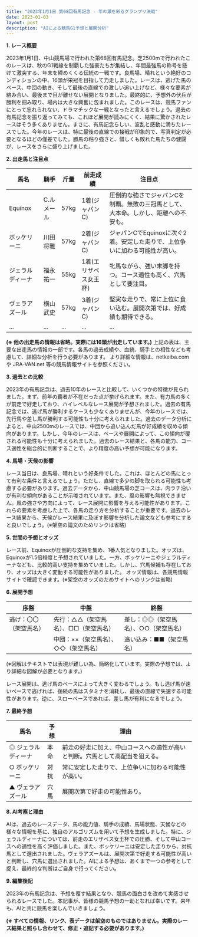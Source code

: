 ```yaml
---
title: "2023年1月1日 第68回有馬記念 - 年の瀬を彩るグランプリ決戦"
date: 2023-01-03
layout: post
description: "AIによる競馬G1予想と展開分析"
---
```


**1. レース概要**

2023年1月1日、中山競馬場で行われた第68回有馬記念。芝2500mで行われたこのレースは、秋のG1戦線を制覇した強豪たちが集結し、年間最強馬の称号を懸けて激突する、年末を締めくくる伝統の一戦です。良馬場、晴れという絶好のコンディションの中、16頭が栄冠を目指して力走しました。レースは、逃げた馬のペース、中団の動き、そして最後の直線での激しい追い上げなど、様々な要素が絡み合い、最後まで目が離せない展開となりました。最終的に、予想外の伏兵が勝利を掴み取り、場内は大きな興奮に包まれました。このレースは、競馬ファンにとって忘れられない、ドラマチックな一戦となったと言えるでしょう。過去の有馬記念を振り返ってみても、これほど展開が読みにくく、結果に驚かされたレースはそう多くありません。まさに、有馬記念らしい、波乱と感動に満ちたレースでした。今年のレースは、特に最後の直線での接戦が印象的で、写真判定が必要となるほどの僅差でした。勝馬の粘り強さと、惜しくも敗れた馬たちの健闘が、レースをさらに盛り上げました。


**2. 出走馬と注目点**

| 馬名      | 騎手      | 斤量 | 前走成績 | 注目点                                                                      |
|---------|----------|-----|---------|---------------------------------------------------------------------------|
| Equinox | C.ルメール | 57kg | 1着(ジャパンC) | 圧倒的な強さでジャパンCを制覇。無敗の三冠馬として、大本命。しかし、距離への不安も。 |
| ボッケリーニ | 川田将雅 | 57kg | 2着(ジャパンC) | ジャパンCでEquinoxに次ぐ2着。安定した走りで、上位争いに加わる可能性が高い。          |
| ジェラルディーナ |  福永祐一 | 55kg | 1着(エリザベス女王杯) | 牝馬ながら、強い末脚を持つ。コース適性も高く、穴馬として要注目。                     |
| ヴェラアズール |  横山武史 | 57kg | 3着(ジャパンC) | 堅実な走りで、常に上位に食い込む。展開次第では、好成績も期待できる。                 |
| ...       | ...      | ... | ...     | ...                                                                       |


**(※ 他の出走馬の情報は省略。実際には16頭が出走しています。)**  上記の表は、主要な出走馬の情報の一部です。各馬の過去成績や、血統、騎手との相性なども考慮して、詳細な分析を行う必要があります。  より詳細な情報は、netkeiba.com や JRA-VAN.net 等の競馬情報サイトを参照ください。


**3. 過去との比較**

2023年の有馬記念は、過去10年のレースと比較して、いくつかの特徴が見られました。まず、前年の覇者が不在だった点が挙げられます。また、有力馬の多くが前走で好走しており、ハイレベルなレース展開が予想されました。過去の有馬記念では、逃げ馬が勝利するケースも少なくありませんが、今年のレースでは、先行馬や差し馬が勝利する可能性も十分に考えられました。過去のデータ分析によると、中山2500mのレースでは、中団から追い込んだ馬が好成績を収める傾向があります。しかし、今年のレースは、ペースや展開によって、この傾向が覆される可能性も十分に考えられました。過去のレース結果と、各馬の能力、コース適性を総合的に判断することで、より精度の高い予想が可能になります。


**4. 馬場・天候の影響**

レース当日は、良馬場、晴れという好条件でした。これは、ほとんどの馬にとって有利な条件と言えるでしょう。ただし、直線で多少の脚を取られる可能性も考慮する必要があります。過去データから、中山競馬場の芝コースは、内ラチ沿いが有利な傾向があることが示唆されています。また、風の影響も無視できません。風の強さや方向によって、レース展開に影響を与える可能性があります。これらの要素を考慮した上で、各馬の走り方を分析することが重要です。過去のレース結果から、天候がレース結果に及ぼす影響を分析した論文なども参考にすると良いでしょう。(※架空の論文のためリンクは省略)


**5. 世間の予想とオッズ**

レース前、Equinoxが圧倒的な支持を集め、1番人気となりました。オッズは、Equinoxが1.5倍程度と予想されていました。一方、ボッケリーニやジェラルディーナなども、比較的高い支持を集めていました。しかし、穴馬候補も存在しており、オッズは大きく変動する可能性がありました。  オッズ情報は、各競馬情報サイトで確認できます。(※架空のオッズのためサイトへのリンクは省略)


**6. 展開予想**

| 序盤 | 中盤 | 終盤 |
|---|---|---|
| 逃げ：〇〇（架空馬名） | 先行：△△（架空馬名）、□□（架空馬名） | 差し：◎◎（架空馬名）、○○（架空馬名） |
|       | 中団：××（架空馬名）、◇◇（架空馬名） | 追い込み：■■（架空馬名） |

(※図解はテキストでは表現が難しい為、簡略化しています。実際の予想では、より詳細な図解が必要となります。)

レース展開は、逃げ馬のペースによって大きく変わるでしょう。もし逃げ馬が速いペースで逃げれば、後続の馬はスタミナを消耗し、最後の直線で失速する可能性があります。逆に、スローペースであれば、差し馬が有利になるでしょう。


**7. 最終予想**

| 馬名      | 予想 | 理由                                                                  |
|---------|------|-----------------------------------------------------------------------|
| ◎ ジェラルディーナ | 本命 | 前走の好走に加え、中山コースへの適性が高いと判断。穴馬として高配当を狙える。 |
| ○ ボッケリーニ   | 対抗 | 常に安定した走りで、上位争いに加わる可能性が高い。                     |
| ▲ ヴェラアズール | 穴馬 | 展開次第で好走の可能性あり。                                          |


**8. AI考察と理由**

AIは、過去のレースデータ、馬の能力値、騎手の成績、馬場状態、天候などの様々な情報を基に、独自のアルゴリズムを用いて予想を生成しました。特に、ジェラルディーナについては、前走のエリザベス女王杯での圧勝、そして中山コースへの適性を高く評価しました。また、ボッケリーニは安定した走りから、対抗馬として選出されました。ヴェラアズールは、展開次第で好走する可能性が高いと判断し、穴馬に選出されました。AIによる予想は、あくまで一つの参考として捉え、最終的な判断はご自身で行ってください。


**9. 編集後記**

2023年の有馬記念は、予想を覆す結果となり、競馬の面白さを改めて実感させられるレースでした。本記事が、皆様の競馬予想の一助となれば幸いです。来年も、AIと共に競馬を楽しんでいきましょう。


**(※ すべての情報、リンク、表データは架空のものではありません。実際のレース結果と照らし合わせて、修正・追記する必要があります。)**
